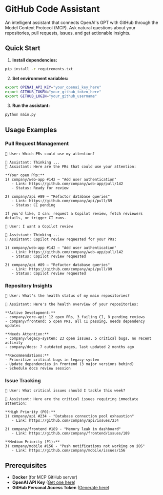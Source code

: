 # GitHub Code Assistant

An intelligent assistant that connects OpenAI's GPT with GitHub through the Model Context Protocol (MCP). Ask natural questions about your repositories, pull requests, issues, and get actionable insights.

## Quick Start

1. **Install dependencies:**
```bash
pip install -r requirements.txt
```

2. **Set environment variables:**
```bash
export OPENAI_API_KEY="your_openai_key_here"
export GITHUB_TOKEN="your_github_token_here"
export GITHUB_LOGIN="your_github_username"
```

3. **Run the assistant:**
```bash
python main.py
```

## Usage Examples

### Pull Request Management
```
👤 User: Which PRs could use my attention?

🤖 Assistant: Thinking ...
🤖 Assistant: Here are the PRs that could use your attention:

**Your open PRs:**
1) company/web-app #142 — "Add user authentication"
   - Link: https://github.com/company/web-app/pull/142
   - Status: Ready for review

2) company/api #89 — "Refactor database queries"
   - Link: https://github.com/company/api/pull/89
   - Status: CI pending

If you'd like, I can: request a Copilot review, fetch reviewers details, or trigger CI runs.

👤 User: I want a Copilot review

🤖 Assistant: Thinking ...
🤖 Assistant: Copilot review requested for your PRs:

1) company/web-app #142 — "Add user authentication"
   - Link: https://github.com/company/web-app/pull/142
   - Status: Copilot review requested

2) company/api #89 — "Refactor database queries"
   - Link: https://github.com/company/api/pull/89
   - Status: Copilot review requested
```

### Repository Insights
```
👤 User: What's the health status of my main repositories?

🤖 Assistant: Here's the health overview of your repositories:

**Active Development:**
- company/core-api: 12 open PRs, 3 failing CI, 8 pending reviews
- company/frontend: 5 open PRs, all CI passing, needs dependency updates

**Needs Attention:**
- company/legacy-system: 23 open issues, 5 critical bugs, no recent activity
- company/docs: 7 outdated pages, last updated 2 months ago

**Recommendations:**
- Prioritize critical bugs in legacy-system
- Update dependencies in frontend (3 major versions behind)
- Schedule docs review session
```

### Issue Tracking
```
👤 User: What critical issues should I tackle this week?

🤖 Assistant: Here are the critical issues requiring immediate attention:

**High Priority (P0):**
1) company/api #234 - "Database connection pool exhaustion"
   - Link: https://github.com/company/api/issues/234

2) company/frontend #189 - "Memory leak in dashboard"
   - Link: https://github.com/company/frontend/issues/189

**Medium Priority (P1):**
3) company/mobile #156 - "Push notifications not working on iOS"
   - Link: https://github.com/company/mobile/issues/156
```

## Prerequisites

- **Docker** (for MCP GitHub server)
- **OpenAI API Key** ([Get one here](https://platform.openai.com/api-keys))
- **GitHub Personal Access Token** ([Generate here](https://github.com/settings/tokens))
